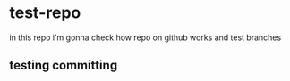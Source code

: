 # test-repo
in this repo i'm gonna check how repo on github works and test branches
## testing committing

